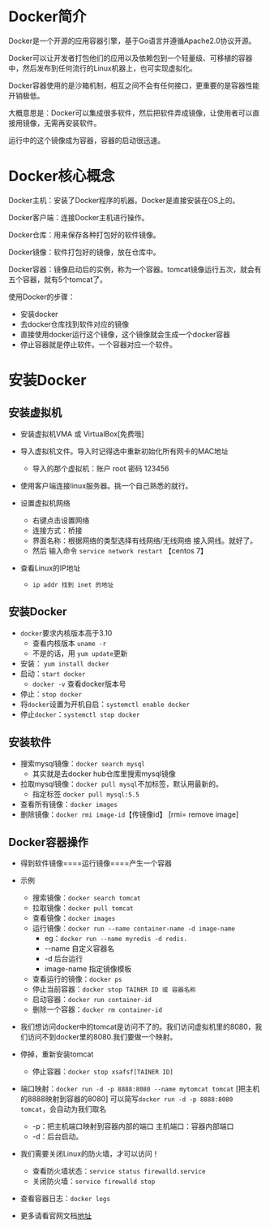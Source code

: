 # Docker简介

Docker是一个开源的应用容器引擎，基于Go语言并遵循Apache2.0协议开源。

Docker可以让开发者打包他们的应用以及依赖包到一个轻量级、可移植的容器中，然后发布到任何流行的Linux机器上，也可实现虚拟化。

Docker容器使用的是沙箱机制，相互之间不会有任何接口，更重要的是容器性能开销极低。

大概意思是：Docker可以集成很多软件，然后把软件弄成镜像，让使用者可以直接用镜像，无需再安装软件。

运行中的这个镜像成为容器，容器的启动很迅速。

# Docker核心概念

Docker主机：安装了Docker程序的机器。Docker是直接安装在OS上的。

Docker客户端：连接Docker主机进行操作。

Docker仓库：用来保存各种打包好的软件镜像。

Docker镜像：软件打包好的镜像，放在仓库中。

Docker容器：镜像启动后的实例，称为一个容器。tomcat镜像运行五次，就会有五个容器，就有5个tomcat了。

使用Docker的步骤：

- 安装docker
- 去docker仓库找到软件对应的镜像
- 直接使用docker运行这个镜像，这个镜像就会生成一个docker容器
- 停止容器就是停止软件。一个容器对应一个软件。

# 安装Docker

## 安装虚拟机

- 安装虚拟机VMA 或 VirtualBox[免费哦]

- 导入虚拟机文件。导入时记得选中重新初始化所有网卡的MAC地址

  - 导入的那个虚拟机：账户 root 密码 123456

- 使用客户端连接linux服务器。挑一个自己熟悉的就行。

- 设置虚拟机网络

  - 右键点击设置网络
  - 连接方式：桥接
  - 界面名称：根据网络的类型选择有线网络/无线网络 接入网线。就好了。
  - 然后 输入命令 `service network restart` 【centos 7】

- 查看Linux的IP地址

  - ```shell
    ip addr 找到 inet 的地址
    ```

## 安装Docker

- `docker`要求内核版本高于3.10
  - 查看内核版本 `uname -r`
  - 不是的话，用 `yum update`更新
- 安装： `yum install docker`
- 启动：`start docker`
  - `docker -v` 查看docker版本号
- 停止：`stop docker`
- 将`docker`设置为开机自启：`systemctl enable docker`
- 停止`docker`：`systemctl stop docker`

## 安装软件

- 搜索mysql镜像：`docker search mysql`
  - 其实就是去docker hub仓库里搜索mysql镜像
- 拉取mysql镜像：`docker pull mysql`不加标签，默认用最新的。
  - 指定标签 `docker pull mysql:5.5`
- 查看所有镜像：`docker images` 
- 删除镜像：`docker rmi image-id`【传镜像id】 [rmi= remove image]

## Docker容器操作

- 得到软件镜像====运行镜像====产生一个容器
- 示例
  - 搜索镜像：`docker search tomcat`
  - 拉取镜像：`docker pull tomcat`
  - 查看镜像：`docker images`
  - 运行镜像：`docker run --name container-name -d image-name`
    - eg：`docker run --name myredis -d redis.`
    - --name 自定义容器名
    - -d 后台运行
    - image-name 指定镜像模板
  - 查看运行的镜像：`docker ps`
  - 停止当前容器：`docker stop TAINER ID 或 容器名称`
  - 启动容器：`docker run container-id`
  - 删除一个容器：`docker rm container-id`
- 我们想访问docker中的tomcat是访问不了的。我们访问虚拟机里的8080，我们访问不到docker里的8080.我们要做一个映射。
- 停掉，重新安装tomcat
  - 停止容器：`docker stop xsafsf[TAINER ID]`

- 端口映射：`docker run -d -p 8888:8080 --name mytomcat tomcat` [把主机的8888映射到容器的8080]  可以简写`docker run -d -p 8888:8080 tomcat`，会自动为我们取名
  - -p：把主机端口映射到容器内部的端口  主机端口：容器内部端口
  - -d：后台启动。
- 我们需要关闭Linux的防火墙，才可以访问！
  - 查看防火墙状态：`service status firewalld.service`
  - 关闭防火墙：`service firewalld stop`
- 查看容器日志：`docker logs`
- 更多请看官网文档<a href="https://hub.docker.com/">地址</a>

